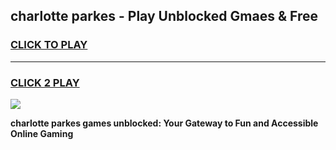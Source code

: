 
## charlotte parkes - Play Unblocked Gmaes & Free
<h3>
<a href="https://premium.freeplayer.one?title=charlotte_parkes&ref=19F">CLICK TO PLAY</a></h3>
<hr>

<h3>
<a href="https://premium.freeplayer.one?title=charlotte_parkes&ref=19F">CLICK 2 PLAY</a>
  
</h3>

<a href="https://premium.freeplayer.one?title=charlotte_parkes&ref=19F/"><img src="https://clearcache.store/games.png"></a>


**charlotte parkes games unblocked: Your Gateway to Fun and Accessible Online Gaming**
